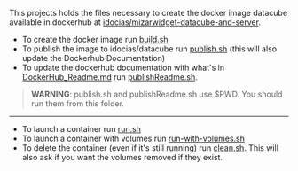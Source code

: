 This projects holds the files necessary to create the docker image datacube available in dockerhub at [idocias/mizarwidget-datacube-and-server](https://hub.docker.com/r/idocias/mizarwidget-datacube-and-server). 

- To create the docker image run [build.sh](build.sh)
- To publish the image to idocias/datacube run [publish.sh](publish.sh) (this will also update the Dockerhub Documentation)
- To update the dockerhub documentation with what's in [DockerHub_Readme.md](DockerHub_Readme.md) run [publishReadme.sh](publishReadme.sh).

> **WARNING**: publish.sh and publishReadme.sh use $PWD. You should run them from this folder. 

  ---

- To launch a container run [run.sh](run.sh)
- To launch a container with volumes run [run-with-volumes.sh](run-with-volumes.sh)
- To delete the container (even if it's still running) run [clean.sh](clean.sh). This will also ask if you want the volumes removed if they exist. 
